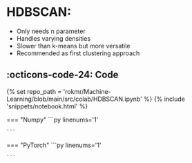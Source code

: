 # HDBSCAN:

- Only needs n parameter
- Handles varying densities
- Slower than k-means but more versatile
- Recommended as first clustering approach

## :octicons-code-24: Code

{% set repo_path = 'rokmr/Machine-Learning/blob/main/src/colab/HDBSCAN.ipynb' %}
{% include 'snippets/notebook.html' %}

=== "Numpy"
    ```py linenums='1'

    ```
=== "PyTorch"
    ```py linenums='1'

    ```